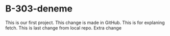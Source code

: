 # B-303-deneme
This is our first project.
This change is made in GitHub.
This is for explaning fetch.
This is last change from local repo.
Extra change